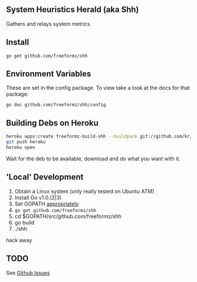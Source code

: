 System Heuristics Herald (aka Shh)
----

Gathers and relays system metrics

## Install

    go get github.com/freeformz/shh

## Environment Variables

These are set in the config package. To view take a look at the docs for that package:

    go doc github.com/freeformz/shh/config

## Building Debs on Heroku

```bash
heroku apps:create freeformz-build-shh --buildpack git://github.com/kr/heroku-buildpack-go.git
git push heroku
heroku open
```

Wait for the deb to be available, download and do what you want with it.

## 'Local' Development

1) Obtain a Linux system (only really tested on Ubuntu ATM)
2) Install Go v1.0.(2|3)
3) Set GOPATH [appropriately](http://golang.org/doc/code.html)
3) `go get github.com/freeformz/shh`
4) cd $GOPATH/src/github.com/freeformz/shh
5) go build
6) ./shh

hack away

## TODO

See [Github Issues](https://github.com/freeformz/shh/issues)
